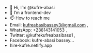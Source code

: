- 👋 Hi, I’m @kufre-abasi
- 👀 I’m a frontend-dev
- 📫 How to reach me
-  Email: kufreabasibassey3@gmail.com ,
-   WhatsApp: +238143141053 ,
-   Twitter: @kufrekufreabasibass1 ,
-   Facebook: kufre-abasi bassey...
-   hire-kufre.netlify.app

<!---
kufre-abasi/kufre-abasi is a ✨ special ✨ repository because its `README.md` (this file) appears on your GitHub profile.
You can click the Preview link to take a look at your changes.
--->
